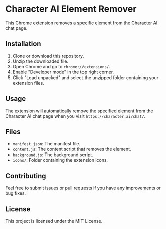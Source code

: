 # Character AI Element Remover

This Chrome extension removes a specific element from the Character AI chat page.

## Installation

1. Clone or download this repository.
2. Unzip the downloaded file.
3. Open Chrome and go to `chrome://extensions/`.
4. Enable "Developer mode" in the top right corner.
5. Click "Load unpacked" and select the unzipped folder containing your extension files.

## Usage

The extension will automatically remove the specified element from the Character AI chat page when you visit `https://character.ai/chat/`.

## Files

- `manifest.json`: The manifest file.
- `content.js`: The content script that removes the element.
- `background.js`: The background script.
- `icons/`: Folder containing the extension icons.

## Contributing

Feel free to submit issues or pull requests if you have any improvements or bug fixes.

## License

This project is licensed under the MIT License.
